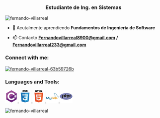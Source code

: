<h3 align="center">Estudiante de Ing. en Sistemas</h3>

<p align="left"> <img src="https://komarev.com/ghpvc/?username=fernando-villarreal&label=Profile%20views&color=0e75b6&style=flat" alt="fernando-villarreal" /> </p>

- 🌱 Acutalmente aprendiendo **Fundamentos de Ingeniería de Software**

- 📫 Contacto **Fernandovillarreal8900@gmail.com / Fernandovillarreal233@gmail.com**

<h3 align="left">Connect with me:</h3>
<p align="left">
<a href="https://linkedin.com/in/fernando-villarreal-63b59726b" target="blank"><img align="center" src="https://raw.githubusercontent.com/rahuldkjain/github-profile-readme-generator/master/src/images/icons/Social/linked-in-alt.svg" alt="fernando-villarreal-63b59726b" height="30" width="40" /></a>
</p>

<h3 align="left">Languages and Tools:</h3>
<p align="left"> <a href="https://www.w3schools.com/cs/" target="_blank" rel="noreferrer"> <img src="https://raw.githubusercontent.com/devicons/devicon/master/icons/csharp/csharp-original.svg" alt="csharp" width="40" height="40"/> </a> <a href="https://www.w3schools.com/css/" target="_blank" rel="noreferrer"> <img src="https://raw.githubusercontent.com/devicons/devicon/master/icons/css3/css3-original-wordmark.svg" alt="css3" width="40" height="40"/> </a> <a href="https://www.w3.org/html/" target="_blank" rel="noreferrer"> <img src="https://raw.githubusercontent.com/devicons/devicon/master/icons/html5/html5-original-wordmark.svg" alt="html5" width="40" height="40"/> </a> <a href="https://www.mysql.com/" target="_blank" rel="noreferrer"> <img src="https://raw.githubusercontent.com/devicons/devicon/master/icons/mysql/mysql-original-wordmark.svg" alt="mysql" width="40" height="40"/> </a> <a href="https://www.php.net" target="_blank" rel="noreferrer"> <img src="https://raw.githubusercontent.com/devicons/devicon/master/icons/php/php-original.svg" alt="php" width="40" height="40"/> </a> </p>

<p><img align="center" src="https://github-readme-stats.vercel.app/api/top-langs?username=fernando-villarreal&show_icons=true&locale=en&layout=compact" alt="fernando-villarreal" /></p>

